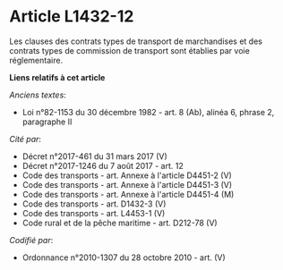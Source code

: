 # Article L1432-12

Les clauses des contrats types de transport de marchandises et des contrats types de commission de transport sont établies
par voie réglementaire.

**Liens relatifs à cet article**

_Anciens textes_:

  - Loi n°82-1153 du 30 décembre 1982 - art. 8 (Ab), alinéa 6, phrase 2, paragraphe II

_Cité par_:

  - Décret n°2017-461 du 31 mars 2017 (V)
  - Décret n°2017-1246 du 7 août 2017 - art. 12
  - Code des transports - art. Annexe à l'article D4451-2 (V)
  - Code des transports - art. Annexe à l'article D4451-3 (V)
  - Code des transports - art. Annexe à l'article D4451-4 (M)
  - Code des transports - art. D1432-3 (V)
  - Code des transports - art. L4453-1 (V)
  - Code rural et de la pêche maritime - art. D212-78 (V)

_Codifié par_:

  - Ordonnance n°2010-1307 du 28 octobre 2010 - art. (V)
